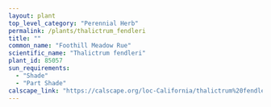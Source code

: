 ```yaml
---
layout: plant                                                              
top_level_category: "Perennial Herb"
permalink: /plants/thalictrum_fendleri
title: ""
common_name: "Foothill Meadow Rue"
scientific_name: "Thalictrum fendleri"
plant_id: 85057
sun_requirements:
  - "Shade"
  - "Part Shade"
calscape_link: "https://calscape.org/loc-California/thalictrum%20fendleri(%20)"
---
```


